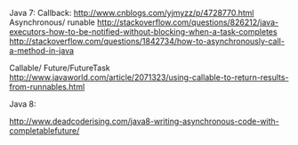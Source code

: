 Java 7:
Callback:
http://www.cnblogs.com/yjmyzz/p/4728770.html 
Asynchronous/ runable
http://stackoverflow.com/questions/826212/java-executors-how-to-be-notified-without-blocking-when-a-task-completes
http://stackoverflow.com/questions/1842734/how-to-asynchronously-call-a-method-in-java

Callable/
Future/FutureTask
http://www.javaworld.com/article/2071323/using-callable-to-return-results-from-runnables.html


Java 8:

http://www.deadcoderising.com/java8-writing-asynchronous-code-with-completablefuture/

